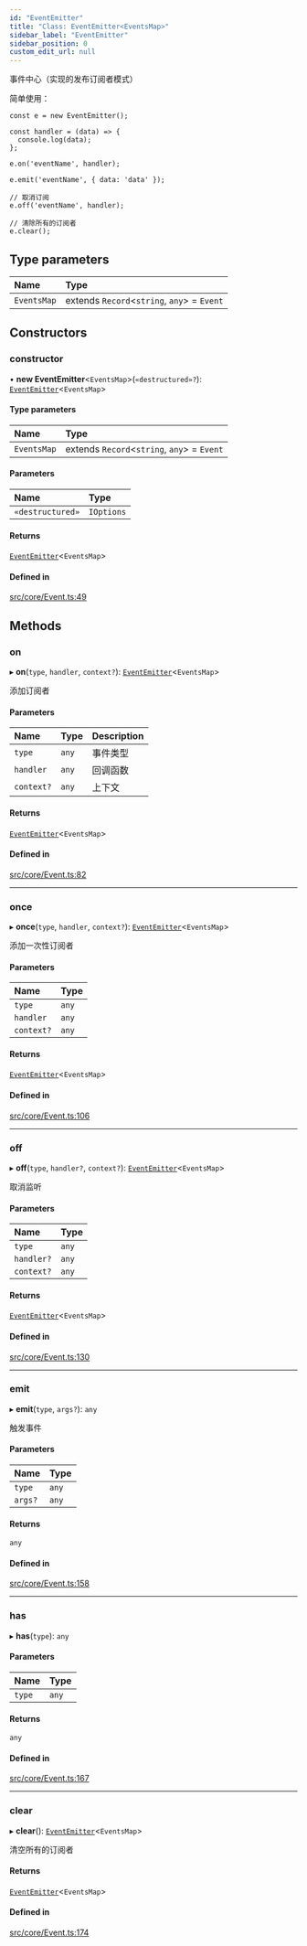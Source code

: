 ```yaml
---
id: "EventEmitter"
title: "Class: EventEmitter<EventsMap>"
sidebar_label: "EventEmitter"
sidebar_position: 0
custom_edit_url: null
---
```


事件中心（实现的发布订阅者模式）

简单使用：
```
const e = new EventEmitter();

const handler = (data) => {
  console.log(data);
};

e.on('eventName', handler);

e.emit('eventName', { data: 'data' });

// 取消订阅
e.off('eventName', handler);

// 清除所有的订阅者
e.clear();
```

## Type parameters

| Name | Type |
| :------ | :------ |
| `EventsMap` | extends `Record`\<`string`, `any`\> = `Event` |

## Constructors

### constructor

• **new EventEmitter**\<`EventsMap`\>(`«destructured»?`): [`EventEmitter`](EventEmitter.md)\<`EventsMap`\>

#### Type parameters

| Name | Type |
| :------ | :------ |
| `EventsMap` | extends `Record`\<`string`, `any`\> = `Event` |

#### Parameters

| Name | Type |
| :------ | :------ |
| `«destructured»` | `IOptions` |

#### Returns

[`EventEmitter`](EventEmitter.md)\<`EventsMap`\>

#### Defined in

[src/core/Event.ts:49](https://github.com/sakitam-gis/vis-engine/blob/master/src/core/Event.ts#L49)

## Methods

### on

▸ **on**(`type`, `handler`, `context?`): [`EventEmitter`](EventEmitter.md)\<`EventsMap`\>

添加订阅者

#### Parameters

| Name | Type | Description |
| :------ | :------ | :------ |
| `type` | `any` | 事件类型 |
| `handler` | `any` | 回调函数 |
| `context?` | `any` | 上下文 |

#### Returns

[`EventEmitter`](EventEmitter.md)\<`EventsMap`\>

#### Defined in

[src/core/Event.ts:82](https://github.com/sakitam-gis/vis-engine/blob/master/src/core/Event.ts#L82)

___

### once

▸ **once**(`type`, `handler`, `context?`): [`EventEmitter`](EventEmitter.md)\<`EventsMap`\>

添加一次性订阅者

#### Parameters

| Name | Type |
| :------ | :------ |
| `type` | `any` |
| `handler` | `any` |
| `context?` | `any` |

#### Returns

[`EventEmitter`](EventEmitter.md)\<`EventsMap`\>

#### Defined in

[src/core/Event.ts:106](https://github.com/sakitam-gis/vis-engine/blob/master/src/core/Event.ts#L106)

___

### off

▸ **off**(`type`, `handler?`, `context?`): [`EventEmitter`](EventEmitter.md)\<`EventsMap`\>

取消监听

#### Parameters

| Name | Type |
| :------ | :------ |
| `type` | `any` |
| `handler?` | `any` |
| `context?` | `any` |

#### Returns

[`EventEmitter`](EventEmitter.md)\<`EventsMap`\>

#### Defined in

[src/core/Event.ts:130](https://github.com/sakitam-gis/vis-engine/blob/master/src/core/Event.ts#L130)

___

### emit

▸ **emit**(`type`, `args?`): `any`

触发事件

#### Parameters

| Name | Type |
| :------ | :------ |
| `type` | `any` |
| `args?` | `any` |

#### Returns

`any`

#### Defined in

[src/core/Event.ts:158](https://github.com/sakitam-gis/vis-engine/blob/master/src/core/Event.ts#L158)

___

### has

▸ **has**(`type`): `any`

#### Parameters

| Name | Type |
| :------ | :------ |
| `type` | `any` |

#### Returns

`any`

#### Defined in

[src/core/Event.ts:167](https://github.com/sakitam-gis/vis-engine/blob/master/src/core/Event.ts#L167)

___

### clear

▸ **clear**(): [`EventEmitter`](EventEmitter.md)\<`EventsMap`\>

清空所有的订阅者

#### Returns

[`EventEmitter`](EventEmitter.md)\<`EventsMap`\>

#### Defined in

[src/core/Event.ts:174](https://github.com/sakitam-gis/vis-engine/blob/master/src/core/Event.ts#L174)
